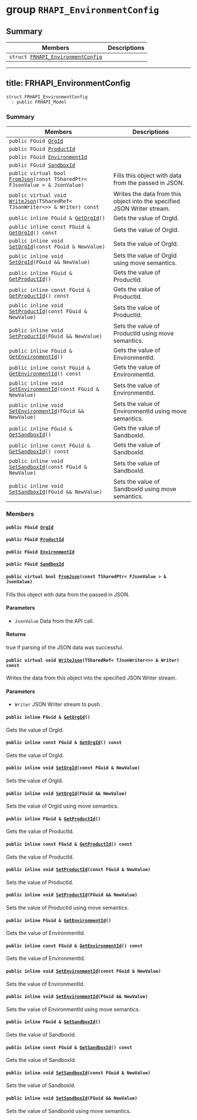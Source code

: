 # group `RHAPI_EnvironmentConfig` <a id="group__RHAPI__EnvironmentConfig"></a>

## Summary

 Members                        | Descriptions                                
--------------------------------|---------------------------------------------
`struct `[`FRHAPI_EnvironmentConfig`](#structFRHAPI__EnvironmentConfig) | 

---
title: FRHAPI_EnvironmentConfig
---

```
struct FRHAPI_EnvironmentConfig
  : public FRHAPI_Model
```

### Summary

 Members                        | Descriptions                                
--------------------------------|---------------------------------------------
`public FGuid `[`OrgId`](#structFRHAPI__EnvironmentConfig_1a926f0b5ba9b48fefac2117cb471ccaa0) | 
`public FGuid `[`ProductId`](#structFRHAPI__EnvironmentConfig_1ab56749b08fffa20c2ba9c53340249fee) | 
`public FGuid `[`EnvironmentId`](#structFRHAPI__EnvironmentConfig_1a1c8590990a98293aaaedeca48643f19c) | 
`public FGuid `[`SandboxId`](#structFRHAPI__EnvironmentConfig_1ae2348297d79294e5659e8c58a10107ae) | 
`public virtual bool `[`FromJson`](#structFRHAPI__EnvironmentConfig_1a93fef0d1e16de7c1a1d4c4ae331c2d7e)`(const TSharedPtr< FJsonValue > & JsonValue)` | Fills this object with data from the passed in JSON.
`public virtual void `[`WriteJson`](#structFRHAPI__EnvironmentConfig_1af26254fc5a3eb14dd56491d98aef16e0)`(TSharedRef< TJsonWriter<>> & Writer) const` | Writes the data from this object into the specified JSON Writer stream.
`public inline FGuid & `[`GetOrgId`](#structFRHAPI__EnvironmentConfig_1a4c13ed6b928931b9d64864ad5069ac4f)`()` | Gets the value of OrgId.
`public inline const FGuid & `[`GetOrgId`](#structFRHAPI__EnvironmentConfig_1a7571e912a0feeea1dbc4a54dd44d6738)`() const` | Gets the value of OrgId.
`public inline void `[`SetOrgId`](#structFRHAPI__EnvironmentConfig_1ab9d7a2bba99b90e236fd385172af442d)`(const FGuid & NewValue)` | Sets the value of OrgId.
`public inline void `[`SetOrgId`](#structFRHAPI__EnvironmentConfig_1ab9fd057c9862ab13f25254ca91d3e50a)`(FGuid && NewValue)` | Sets the value of OrgId using move semantics.
`public inline FGuid & `[`GetProductId`](#structFRHAPI__EnvironmentConfig_1a08cebd90dad4ba6ce9eb24babaef0700)`()` | Gets the value of ProductId.
`public inline const FGuid & `[`GetProductId`](#structFRHAPI__EnvironmentConfig_1aaf5d4f63127880f8ec4696e8bd3ffcd7)`() const` | Gets the value of ProductId.
`public inline void `[`SetProductId`](#structFRHAPI__EnvironmentConfig_1a2d7d1f6d4ea36ab645b8a8aab9657b91)`(const FGuid & NewValue)` | Sets the value of ProductId.
`public inline void `[`SetProductId`](#structFRHAPI__EnvironmentConfig_1ae9494b03f879b1c648124a38c9124c83)`(FGuid && NewValue)` | Sets the value of ProductId using move semantics.
`public inline FGuid & `[`GetEnvironmentId`](#structFRHAPI__EnvironmentConfig_1a018008a1bd6bd0a4041bf61ef3c72c89)`()` | Gets the value of EnvironmentId.
`public inline const FGuid & `[`GetEnvironmentId`](#structFRHAPI__EnvironmentConfig_1a6ae986129e98f693e0a8a70818976804)`() const` | Gets the value of EnvironmentId.
`public inline void `[`SetEnvironmentId`](#structFRHAPI__EnvironmentConfig_1a47a63037cc7ab96bc14bdf70381569c1)`(const FGuid & NewValue)` | Sets the value of EnvironmentId.
`public inline void `[`SetEnvironmentId`](#structFRHAPI__EnvironmentConfig_1adc84daf3e3cde9e9f160f9b4ec790893)`(FGuid && NewValue)` | Sets the value of EnvironmentId using move semantics.
`public inline FGuid & `[`GetSandboxId`](#structFRHAPI__EnvironmentConfig_1a7acb4d5de3cc1ea1a01d1be9399bf4be)`()` | Gets the value of SandboxId.
`public inline const FGuid & `[`GetSandboxId`](#structFRHAPI__EnvironmentConfig_1a3e6578345bf886dacedb02cdd4d71a15)`() const` | Gets the value of SandboxId.
`public inline void `[`SetSandboxId`](#structFRHAPI__EnvironmentConfig_1acdc601d8dcb71018fec2a04f54b64a05)`(const FGuid & NewValue)` | Sets the value of SandboxId.
`public inline void `[`SetSandboxId`](#structFRHAPI__EnvironmentConfig_1ac9abbce16daad56edc4e652aa9ee497d)`(FGuid && NewValue)` | Sets the value of SandboxId using move semantics.

### Members

#### `public FGuid `[`OrgId`](#structFRHAPI__EnvironmentConfig_1a926f0b5ba9b48fefac2117cb471ccaa0) <a id="structFRHAPI__EnvironmentConfig_1a926f0b5ba9b48fefac2117cb471ccaa0"></a>

#### `public FGuid `[`ProductId`](#structFRHAPI__EnvironmentConfig_1ab56749b08fffa20c2ba9c53340249fee) <a id="structFRHAPI__EnvironmentConfig_1ab56749b08fffa20c2ba9c53340249fee"></a>

#### `public FGuid `[`EnvironmentId`](#structFRHAPI__EnvironmentConfig_1a1c8590990a98293aaaedeca48643f19c) <a id="structFRHAPI__EnvironmentConfig_1a1c8590990a98293aaaedeca48643f19c"></a>

#### `public FGuid `[`SandboxId`](#structFRHAPI__EnvironmentConfig_1ae2348297d79294e5659e8c58a10107ae) <a id="structFRHAPI__EnvironmentConfig_1ae2348297d79294e5659e8c58a10107ae"></a>

#### `public virtual bool `[`FromJson`](#structFRHAPI__EnvironmentConfig_1a93fef0d1e16de7c1a1d4c4ae331c2d7e)`(const TSharedPtr< FJsonValue > & JsonValue)` <a id="structFRHAPI__EnvironmentConfig_1a93fef0d1e16de7c1a1d4c4ae331c2d7e"></a>

Fills this object with data from the passed in JSON.

#### Parameters
* `JsonValue` Data from the API call.

#### Returns
true if parsing of the JSON data was successful.

#### `public virtual void `[`WriteJson`](#structFRHAPI__EnvironmentConfig_1af26254fc5a3eb14dd56491d98aef16e0)`(TSharedRef< TJsonWriter<>> & Writer) const` <a id="structFRHAPI__EnvironmentConfig_1af26254fc5a3eb14dd56491d98aef16e0"></a>

Writes the data from this object into the specified JSON Writer stream.

#### Parameters
* `Writer` JSON Writer stream to push .

#### `public inline FGuid & `[`GetOrgId`](#structFRHAPI__EnvironmentConfig_1a4c13ed6b928931b9d64864ad5069ac4f)`()` <a id="structFRHAPI__EnvironmentConfig_1a4c13ed6b928931b9d64864ad5069ac4f"></a>

Gets the value of OrgId.

#### `public inline const FGuid & `[`GetOrgId`](#structFRHAPI__EnvironmentConfig_1a7571e912a0feeea1dbc4a54dd44d6738)`() const` <a id="structFRHAPI__EnvironmentConfig_1a7571e912a0feeea1dbc4a54dd44d6738"></a>

Gets the value of OrgId.

#### `public inline void `[`SetOrgId`](#structFRHAPI__EnvironmentConfig_1ab9d7a2bba99b90e236fd385172af442d)`(const FGuid & NewValue)` <a id="structFRHAPI__EnvironmentConfig_1ab9d7a2bba99b90e236fd385172af442d"></a>

Sets the value of OrgId.

#### `public inline void `[`SetOrgId`](#structFRHAPI__EnvironmentConfig_1ab9fd057c9862ab13f25254ca91d3e50a)`(FGuid && NewValue)` <a id="structFRHAPI__EnvironmentConfig_1ab9fd057c9862ab13f25254ca91d3e50a"></a>

Sets the value of OrgId using move semantics.

#### `public inline FGuid & `[`GetProductId`](#structFRHAPI__EnvironmentConfig_1a08cebd90dad4ba6ce9eb24babaef0700)`()` <a id="structFRHAPI__EnvironmentConfig_1a08cebd90dad4ba6ce9eb24babaef0700"></a>

Gets the value of ProductId.

#### `public inline const FGuid & `[`GetProductId`](#structFRHAPI__EnvironmentConfig_1aaf5d4f63127880f8ec4696e8bd3ffcd7)`() const` <a id="structFRHAPI__EnvironmentConfig_1aaf5d4f63127880f8ec4696e8bd3ffcd7"></a>

Gets the value of ProductId.

#### `public inline void `[`SetProductId`](#structFRHAPI__EnvironmentConfig_1a2d7d1f6d4ea36ab645b8a8aab9657b91)`(const FGuid & NewValue)` <a id="structFRHAPI__EnvironmentConfig_1a2d7d1f6d4ea36ab645b8a8aab9657b91"></a>

Sets the value of ProductId.

#### `public inline void `[`SetProductId`](#structFRHAPI__EnvironmentConfig_1ae9494b03f879b1c648124a38c9124c83)`(FGuid && NewValue)` <a id="structFRHAPI__EnvironmentConfig_1ae9494b03f879b1c648124a38c9124c83"></a>

Sets the value of ProductId using move semantics.

#### `public inline FGuid & `[`GetEnvironmentId`](#structFRHAPI__EnvironmentConfig_1a018008a1bd6bd0a4041bf61ef3c72c89)`()` <a id="structFRHAPI__EnvironmentConfig_1a018008a1bd6bd0a4041bf61ef3c72c89"></a>

Gets the value of EnvironmentId.

#### `public inline const FGuid & `[`GetEnvironmentId`](#structFRHAPI__EnvironmentConfig_1a6ae986129e98f693e0a8a70818976804)`() const` <a id="structFRHAPI__EnvironmentConfig_1a6ae986129e98f693e0a8a70818976804"></a>

Gets the value of EnvironmentId.

#### `public inline void `[`SetEnvironmentId`](#structFRHAPI__EnvironmentConfig_1a47a63037cc7ab96bc14bdf70381569c1)`(const FGuid & NewValue)` <a id="structFRHAPI__EnvironmentConfig_1a47a63037cc7ab96bc14bdf70381569c1"></a>

Sets the value of EnvironmentId.

#### `public inline void `[`SetEnvironmentId`](#structFRHAPI__EnvironmentConfig_1adc84daf3e3cde9e9f160f9b4ec790893)`(FGuid && NewValue)` <a id="structFRHAPI__EnvironmentConfig_1adc84daf3e3cde9e9f160f9b4ec790893"></a>

Sets the value of EnvironmentId using move semantics.

#### `public inline FGuid & `[`GetSandboxId`](#structFRHAPI__EnvironmentConfig_1a7acb4d5de3cc1ea1a01d1be9399bf4be)`()` <a id="structFRHAPI__EnvironmentConfig_1a7acb4d5de3cc1ea1a01d1be9399bf4be"></a>

Gets the value of SandboxId.

#### `public inline const FGuid & `[`GetSandboxId`](#structFRHAPI__EnvironmentConfig_1a3e6578345bf886dacedb02cdd4d71a15)`() const` <a id="structFRHAPI__EnvironmentConfig_1a3e6578345bf886dacedb02cdd4d71a15"></a>

Gets the value of SandboxId.

#### `public inline void `[`SetSandboxId`](#structFRHAPI__EnvironmentConfig_1acdc601d8dcb71018fec2a04f54b64a05)`(const FGuid & NewValue)` <a id="structFRHAPI__EnvironmentConfig_1acdc601d8dcb71018fec2a04f54b64a05"></a>

Sets the value of SandboxId.

#### `public inline void `[`SetSandboxId`](#structFRHAPI__EnvironmentConfig_1ac9abbce16daad56edc4e652aa9ee497d)`(FGuid && NewValue)` <a id="structFRHAPI__EnvironmentConfig_1ac9abbce16daad56edc4e652aa9ee497d"></a>

Sets the value of SandboxId using move semantics.

